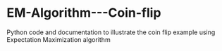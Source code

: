 # EM-Algorithm---Coin-flip
Python code and documentation to illustrate the coin flip example using Expectation Maximization algorithm
